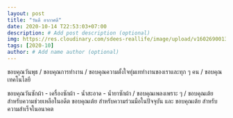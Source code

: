 ```yaml
---
layout: post
title: "วันดี อากาศดี"
date: 2020-10-14 T22:53:03+07:00
description: # Add post description (optional)
img: https://res.cloudinary.com/sdees-reallife/image/upload/v1602690013/IMG_20201014_065002.jpg # Add image post (optional)
tags: [2020-10]
author: # Add name author (optional)
---
```

ขอบคุณวันพุธ / ขอบคุณการทำงาน / ขอบคุณความตั้งใจทุ่มเททำงานของเราและทุก ๆ คน / ขอบคุณเทคโนโลยี

<i class="fa fa-child" style="color:plum"></i>

ขอบคุณวันซักผ้า - เครื่องซักผ้า - น้ำสะอาด - น้ำยาซักผ้า / ขอบคุณเพลงเพราะ ๆ / ขอบคุณเต้ย สำหรับความช่วยเหลือในอดีต ขอบคุณเต้ย สำหรับความร่วมมือในปัจจุบัน และ ขอบคุณเต้ย สำหรับความสำเร็จในอนาคต

